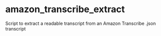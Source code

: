 # amazon_transcribe_extract
Script to extract a readable transcript from an Amazon Transcribe .json transcript 
